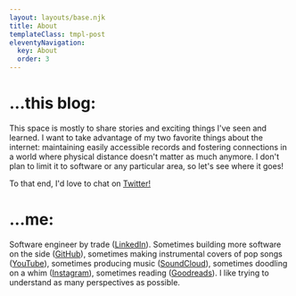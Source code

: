 ```yaml
---
layout: layouts/base.njk
title: About
templateClass: tmpl-post
eleventyNavigation:
  key: About
  order: 3
---
```


# …this blog:

This space is mostly to share stories and exciting things I've seen and learned. I want to take advantage of my two favorite things about the internet: maintaining easily accessible records and fostering connections in a world where physical distance doesn't matter as much anymore. I don't plan to limit it to software or any particular area, so let's see where it goes!

To that end, I'd love to chat on [Twitter!](https://twitter.com/mz496_)

# …me:
Software engineer by trade ([LinkedIn](https://linkedin.com/in/mz496)). Sometimes building more software on the side ([GitHub](https://github.com/mz496)), sometimes making instrumental covers of pop songs ([YouTube](https://youtube.com/c/mattzhu)), sometimes producing music ([SoundCloud](https://soundcloud.com/blueticksound)), sometimes doodling on a whim ([Instagram](https://instagram.com/mz496)), sometimes reading ([Goodreads](https://www.goodreads.com/user/show/125473298-matthew-zhu)). I like trying to understand as many perspectives as possible.


